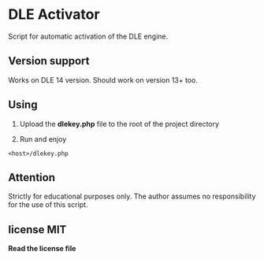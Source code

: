 # DLE Activator
Script for automatic activation of the DLE engine.

## Version support

Works on DLE 14 version.
Should work on version 13+ too.

## Using 

1. Upload the **dlekey.php** file to the root of the project directory

3. Run and enjoy

  ```
  <host>/dlekey.php
  ```
  
## Attention
  Strictly for educational purposes only. The author assumes no responsibility for the use of this script.

## license MIT 
**Read the license file**
